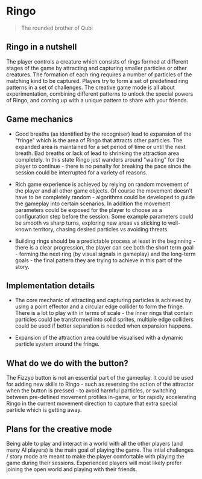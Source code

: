 # Ringo
>The rounded brother of Qubi

## Ringo in a nutshell
The player controls a creature which consists of rings formed at different stages of the game by attracting and capturing smaller particles or other creatures. The formation of each ring requires a number of particles of the matching kind to be captured. Players try to form a set of predefined ring patterns in a set of challenges. The creative game mode is all about experimentation, combining different patterns to unlock the special powers of Ringo, and coming up with a unique pattern to share with your friends.

## Game mechanics
- Good breaths (as identified by the recogniser) lead to expansion of the "fringe" which is the area of Ringo that attracts other particles. The expanded area is maintained for a set period of time or until the next breath. Bad breaths or lack of lead to shrinking the attraction area completely. In this state Ringo just wanders around "waiting" for the player to continue - there is no penalty for breaking the pace since the session could be interrupted for a variety of reasons.

- Rich game experience is achieved by relying on random movement of the player and all other game objects. Of course the movement doesn't have to be completely random - algorithms could be developed to guide the gameplay into certain scenarios. In addition the movement parameters could be exposed for the player to choose as a configuration step before the session. Some example parameters could be smooth vs sharp turns, exploring new areas vs sticking to well-known territory, chasing desired particles vs avoiding threats.

- Building rings should be a predictable process at least in the beginning - there is a clear progression, the player can see both the short term goal - forming the next ring (by visual signals in gameplay) and the long-term goals - the final pattern they are trying to achieve in this part of the story.

## Implementation details
- The core mechanic of attracting and capturing particles is achieved by using a point effector and a circular edge collider to form the fringe. There is a lot to play with in terms of scale - the inner rings that contain particles could be transformed into solid sprites, multiple edge colliders could be used if better separation is needed when expansion happens.

- Expansion of the attraction area could be visualised with a dynamic particle system around the fringe.

## What do we do with the button?
The Fizzyo button is not an essential part of the gameplay. It could be used for adding new skills to Ringo - such as reversing the action of the attractor when the button is pressed - to avoid harmful particles, or switching between pre-defined movement profiles in-game, or for rapidly accelerating Ringo in the current movement direction to capture that extra special particle which is getting away.

## Plans for the creative mode
Being able to play and interact in a world with all the other players (and many AI players) is the main goal of playing the game. The intial challenges / story mode are meant to make the player comfortable with playing the game during their sessions. Experienced players will most likely prefer joining the open world and playing with their friends.
